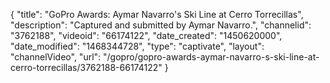 {
    "title": "GoPro Awards: Aymar Navarro's Ski Line at Cerro Torrecillas",
    "description": "Captured and submitted by Aymar Navarro.",
    "channelid": "3762188",
    "videoid": "66174122",
    "date_created": "1450620000",
    "date_modified": "1468344728",
    "type": "captivate",
    "layout": "channelVideo",
    "url": "\/gopro\/gopro-awards-aymar-navarro-s-ski-line-at-cerro-torrecillas\/3762188-66174122"
}